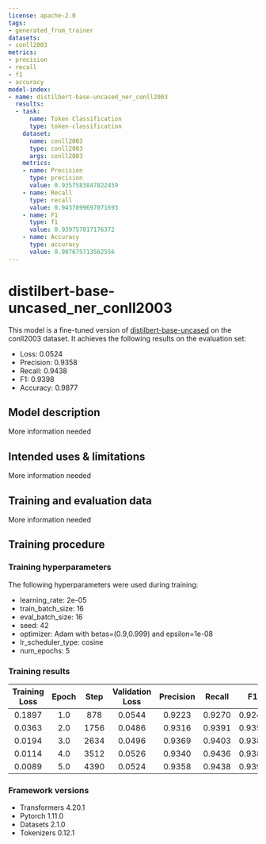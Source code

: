 ```yaml
---
license: apache-2.0
tags:
- generated_from_trainer
datasets:
- conll2003
metrics:
- precision
- recall
- f1
- accuracy
model-index:
- name: distilbert-base-uncased_ner_conll2003
  results:
  - task:
      name: Token Classification
      type: token-classification
    dataset:
      name: conll2003
      type: conll2003
      args: conll2003
    metrics:
    - name: Precision
      type: precision
      value: 0.9357583847822459
    - name: Recall
      type: recall
      value: 0.9437899697071693
    - name: F1
      type: f1
      value: 0.939757017176372
    - name: Accuracy
      type: accuracy
      value: 0.987675713562556
---
```


<!-- This model card has been generated automatically according to the information the Trainer had access to. You
should probably proofread and complete it, then remove this comment. -->

# distilbert-base-uncased_ner_conll2003

This model is a fine-tuned version of [distilbert-base-uncased](https://huggingface.co/distilbert-base-uncased) on the conll2003 dataset.
It achieves the following results on the evaluation set:
- Loss: 0.0524
- Precision: 0.9358
- Recall: 0.9438
- F1: 0.9398
- Accuracy: 0.9877

## Model description

More information needed

## Intended uses & limitations

More information needed

## Training and evaluation data

More information needed

## Training procedure

### Training hyperparameters

The following hyperparameters were used during training:
- learning_rate: 2e-05
- train_batch_size: 16
- eval_batch_size: 16
- seed: 42
- optimizer: Adam with betas=(0.9,0.999) and epsilon=1e-08
- lr_scheduler_type: cosine
- num_epochs: 5

### Training results

| Training Loss | Epoch | Step | Validation Loss | Precision | Recall | F1     | Accuracy |
|:-------------:|:-----:|:----:|:---------------:|:---------:|:------:|:------:|:--------:|
| 0.1897        | 1.0   | 878  | 0.0544          | 0.9223    | 0.9270 | 0.9246 | 0.9848   |
| 0.0363        | 2.0   | 1756 | 0.0486          | 0.9316    | 0.9391 | 0.9353 | 0.9869   |
| 0.0194        | 3.0   | 2634 | 0.0496          | 0.9369    | 0.9403 | 0.9386 | 0.9873   |
| 0.0114        | 4.0   | 3512 | 0.0526          | 0.9340    | 0.9436 | 0.9388 | 0.9875   |
| 0.0089        | 5.0   | 4390 | 0.0524          | 0.9358    | 0.9438 | 0.9398 | 0.9877   |


### Framework versions

- Transformers 4.20.1
- Pytorch 1.11.0
- Datasets 2.1.0
- Tokenizers 0.12.1
